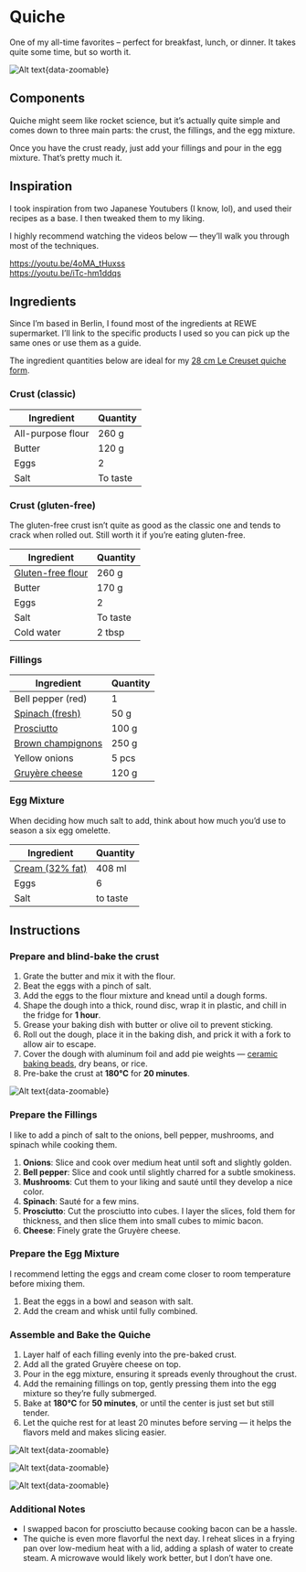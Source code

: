 # Quiche

One of my all-time favorites – perfect for breakfast, lunch, or dinner. It takes quite some time, but so worth it.

![Alt text](../../images/quiche.png){data-zoomable}


## Components

Quiche might seem like rocket science, but it’s actually quite simple and comes down to three main parts: the crust, the fillings, and the egg mixture.

Once you have the crust ready, just add your fillings and pour in the egg mixture. That’s pretty much it.

## Inspiration

I took inspiration from two Japanese Youtubers (I know, lol), and used their recipes as a base. I then tweaked them to my liking.

I highly recommend watching the videos below — they’ll walk you through most of the techniques.

https://youtu.be/4oMA_tHuxss  
https://youtu.be/iTc-hm1ddqs

## Ingredients

Since I’m based in Berlin, I found most of the ingredients at REWE supermarket. I’ll link to the specific products I used so you can pick up the same ones or use them as a guide.

The ingredient quantities below are ideal for my [28 cm Le Creuset quiche form](https://www.lecreuset.de/de_DE/p/tarteform-aus-steinzeug/SW1120.html?dwvar_SW1120_color=flint&dwvar_SW1120_size=28cm-l2-1).

### Crust (classic)

| Ingredient                  | Quantity |
|-----------------------------|----------|
| All-purpose flour           | 260 g    |
| Butter                      | 120 g    |
| Eggs                        | 2         |
| Salt                        | To taste |

### Crust (gluten-free)

The gluten-free crust isn’t quite as good as the classic one and tends to crack when rolled out. Still worth it if you’re eating gluten-free.

| Ingredient                  | Quantity |
|-----------------------------|----------|
| [Gluten-free flour](https://www.nu3.de/products/bauckhof-mehl-mix-universal-glutenfrei)           | 260 g    |
| Butter                     | 170 g    |
| Eggs                        | 2    |
| Salt                        | To taste |
| Cold water                  | 2 tbsp   |


### Fillings

| Ingredient                  | Quantity |
|-----------------------------|----------|
| Bell pepper (red)           | 1    |
| [Spinach (fresh)](https://shop.rewe.de/p/rewe-bio-blattspinat-100g/7294456)                     |    50 g      |
| [Prosciutto](https://shop.rewe.de/products/1424192?variantArticleId=V8EBVY1Q)                   | 100 g         |
| [Brown champignons](https://shop.rewe.de/products/8312738?variantArticleId=27952450)                   | 250 g    |
| Yellow onions                       | 5 pcs    |
| [Gruyère cheese](https://shop.rewe.de/products/7259886?variantArticleId=4388860191530)              | 120 g    |

### Egg Mixture

When deciding how much salt to add, think about how much you’d use to season a six egg omelette.

| Ingredient           | Quantity                                 |
|----------------------|------------------------------------------|
| [Cream (32% fat)](https://shop.rewe.de/products/1252453?variantArticleId=KB4ZWS5Y)          | 408 ml                                  |
| Eggs                 | 6                                  |
| Salt                 | to taste    |

## Instructions

### Prepare and blind-bake the crust

1. Grate the butter and mix it with the flour.
2. Beat the eggs with a pinch of salt.
3. Add the eggs to the flour mixture and knead until a dough forms.
4. Shape the dough into a thick, round disc, wrap it in plastic, and chill in the fridge for **1 hour**.
5. Grease your baking dish with butter or olive oil to prevent sticking.
6. Roll out the dough, place it in the baking dish, and prick it with a fork to allow air to escape.
7. Cover the dough with aluminum foil and add pie weights — [ceramic baking beads](https://www.amazon.de/-/en/gp/product/B0001IWZ2W/), dry beans, or rice.
8. Pre-bake the crust at **180°C** for **20 minutes**.

![Alt text](../../images/crust.png){data-zoomable}

### Prepare the Fillings

I like to add a pinch of salt to the onions, bell pepper, mushrooms, and spinach while cooking them.

1. **Onions**: Slice and cook over medium heat until soft and slightly golden.
2. **Bell pepper**: Slice and cook until slightly charred for a subtle smokiness.
3. **Mushrooms**: Cut them to your liking and sauté until they develop a nice color.
4. **Spinach**: Sauté for a few mins.
5. **Prosciutto**: Cut the prosciutto into cubes. I layer the slices, fold them for thickness, and then slice them into small cubes to mimic bacon.
6. **Cheese**: Finely grate the Gruyère cheese.

### Prepare the Egg Mixture

I recommend letting the eggs and cream come closer to room temperature before mixing them.

1. Beat the eggs in a bowl and season with salt.
2. Add the cream and whisk until fully combined.

### Assemble and Bake the Quiche

1. Layer half of each filling evenly into the pre-baked crust.
2. Add all the grated Gruyère cheese on top.
3. Pour in the egg mixture, ensuring it spreads evenly throughout the crust.
4. Add the remaining fillings on top, gently pressing them into the egg mixture so they’re fully submerged.
5. Bake at **180°C** for **50 minutes**, or until the center is just set but still tender.
6. Let the quiche rest for at least 20 minutes before serving — it helps the flavors meld and makes slicing easier.

![Alt text](../../images/fillings-1.png){data-zoomable}

![Alt text](../../images/fillings-2.png){data-zoomable}

![Alt text](../../images/slice.png){data-zoomable}

### Additional Notes

- I swapped bacon for prosciutto because cooking bacon can be a hassle.
- The quiche is even more flavorful the next day. I reheat slices in a frying pan over low-medium heat with a lid, adding a splash of water to create steam. A microwave would likely work better, but I don’t have one.


